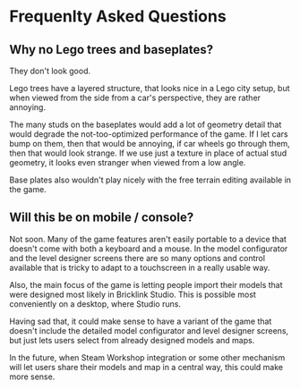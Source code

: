 # Frequenlty Asked Questions

## Why no Lego trees and baseplates?
They don't look good.

Lego trees have a layered structure, that looks nice in a Lego city setup, but when viewed from the side from a car's perspective, they are rather annoying.

The many studs on the baseplates would add a lot of geometry detail that would degrade the not-too-optimized performance of the game. If I let cars bump on them, then that would be annoying, if car wheels go through them, then that would look strange. If we use just a texture in place of actual stud geometry, it looks even stranger when viewed from a low angle.

Base plates also wouldn't play nicely with the free terrain editing available in the game.

## Will this be on mobile / console?
Not soon. Many of the game features aren't easily portable to a device that doesn't come with both a keyboard and a mouse. In the model configurator and the level designer screens there are so many options and control available that is tricky to adapt to a touchscreen in a really usable way.

Also, the main focus of the game is letting people import their models that were designed most likely in Bricklink Studio. This is possible most conveniently on a desktop, where Studio runs.

Having sad that, it could make sense to have a variant of the game that doesn't include the detailed model configurator and level designer screens, but just lets users select from already designed models and maps.

In the future, when Steam Workshop integration or some other mechanism will let users share their models and map in a central way, this could make more sense.